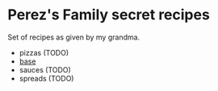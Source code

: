 # Perez's Family secret recipes

Set of recipes as given by my grandma.

- pizzas (TODO)
 -  [base](./pizzas/base.md)
- sauces (TODO)
- spreads (TODO)